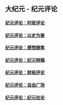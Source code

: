 ## 大纪元 - 纪元评论

#### [纪元评论：时政评论](indexes/nsc1025/README.md?03060330)
#### [纪元评论：以史为鉴](indexes/nsc1028/README.md?03060330)
#### [纪元评论：感悟随笔](indexes/nsc1035/README.md?03060330)
#### [纪元评论：纪元特稿](indexes/nsc424/README.md?03060330)
#### [纪元评论：财经评论](indexes/nsc1026/README.md?03060330)
#### [纪元评论：自由广场](indexes/nsc993/README.md?03060330)
#### [纪元评论：纪元社论](indexes/nsc422/README.md?03060330)
